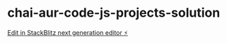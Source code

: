 # chai-aur-code-js-projects-solution

[Edit in StackBlitz next generation editor ⚡️](https://stackblitz.com/~/github.com/tushar1999-coder/chai-aur-code-js-projects-solution)